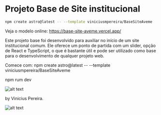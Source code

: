 # Projeto Base de Site institucional

```sh
npm create astro@latest -- --template viniciusmpereira/BaseSiteAveme
```

Veja o modelo online:
https://base-site-aveme.vercel.app/

Este projeto base foi desenvolvido para auxiliar no início de um site institucional comum. Ele oferece um ponto de partida com um slider, opção de React e TypeScript, o que é bastante útil e pode ser utilizado como base para o desenvolvimento de qualquer projeto web.

Comece com:
npm create astro@latest -- --template viniciusmpereira/BaseSiteAveme

npm rum dev

![alt text](https://painel.aveme.com.br/media/npm-install.png)


by Vinicius Pereira.

![alt text](https://painel.aveme.com.br/media/projeto.png)

